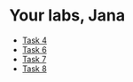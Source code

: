 # Your labs, Jana

* [Task 4](https://github.com/bsuir-labs/jana/tree/master/lab4)
* [Task 6](https://github.com/bsuir-labs/jana/tree/master/lab6)
* [Task 7](https://github.com/bsuir-labs/jana/tree/master/lab7)
* [Task 8](https://github.com/bsuir-labs/jana/tree/master/lab8)